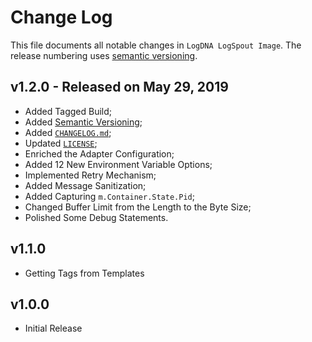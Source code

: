 # Change Log

This file documents all notable changes in `LogDNA LogSpout Image`. The release numbering uses [semantic versioning](http://semver.org).

## v1.2.0 - Released on May 29, 2019

* Added Tagged Build;
* Added [Semantic Versioning](http://semver.org);
* Added [`CHANGELOG.md`](https://github.com/logdna/logspout/blob/master/CHANGELOG.md);
* Updated [`LICENSE`](https://github.com/logdna/logspout/blob/master/LICENSE);
* Enriched the Adapter Configuration;
* Added 12 New Environment Variable Options;
* Implemented Retry Mechanism;
* Added Message Sanitization;
* Added Capturing `m.Container.State.Pid`;
* Changed Buffer Limit from the Length to the Byte Size;
* Polished Some Debug Statements.

## v1.1.0

* Getting Tags from Templates

## v1.0.0

* Initial Release
